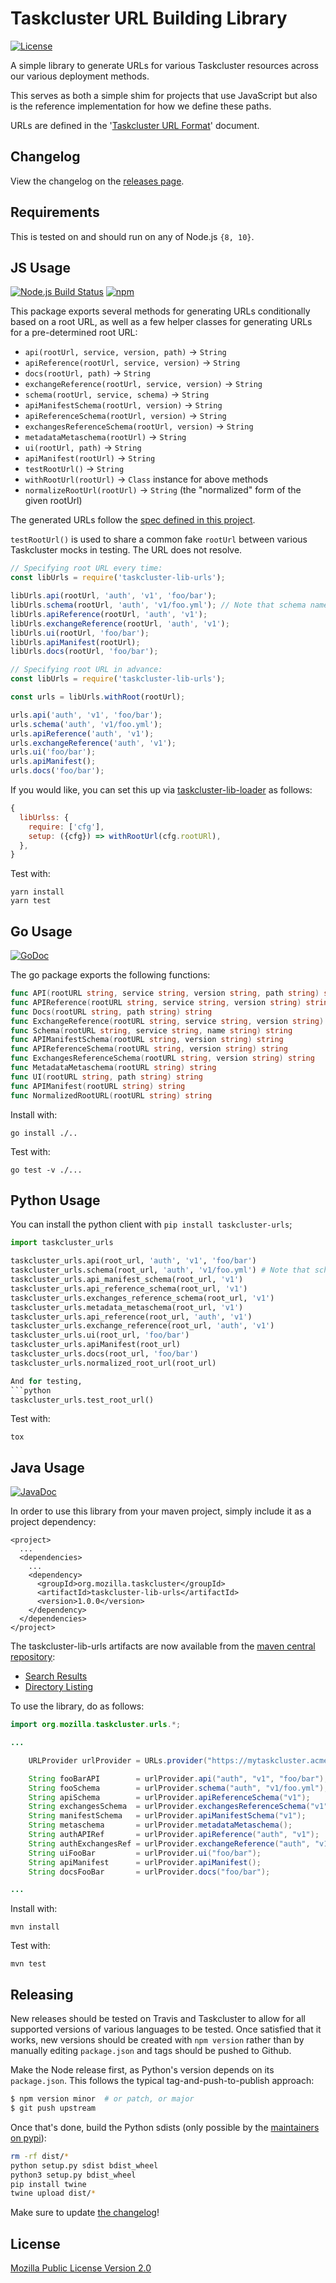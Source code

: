 # Taskcluster URL Building Library

[![License](https://img.shields.io/badge/license-MPL%202.0-orange.svg)](http://mozilla.org/MPL/2.0)

A simple library to generate URLs for various Taskcluster resources across our various deployment methods.

This serves as both a simple shim for projects that use JavaScript but also is the reference implementation for
how we define these paths.

URLs are defined in the '[Taskcluster URL Format](https://github.com/taskcluster/taskcluster-lib-urls/tree/master/docs/urls-spec.md)' document.

Changelog
---------
View the changelog on the [releases page](https://github.com/taskcluster/taskcluster-lib-urls/releases).

Requirements
------------

This is tested on and should run on any of Node.js `{8, 10}`.

JS Usage
--------
[![Node.js Build Status](https://travis-ci.org/taskcluster/taskcluster-lib-urls.svg?branch=master)](https://travis-ci.org/taskcluster/taskcluster-lib-urls)
[![npm](https://img.shields.io/npm/v/taskcluster-lib-urls.svg?maxAge=2592000)](https://www.npmjs.com/package/taskcluster-lib-urls)

This package exports several methods for generating URLs conditionally based on
a root URL, as well as a few helper classes for generating URLs for a pre-determined
root URL:

* `api(rootUrl, service, version, path)` -> `String`
* `apiReference(rootUrl, service, version)` -> `String`
* `docs(rootUrl, path)` -> `String`
* `exchangeReference(rootUrl, service, version)` -> `String`
* `schema(rootUrl, service, schema)` -> `String`
* `apiManifestSchema(rootUrl, version)` -> `String`
* `apiReferenceSchema(rootUrl, version)` -> `String`
* `exchangesReferenceSchema(rootUrl, version)` -> `String`
* `metadataMetaschema(rootUrl)` -> `String`
* `ui(rootUrl, path)` -> `String`
* `apiManifest(rootUrl)` -> `String`
* `testRootUrl()` -> `String`
* `withRootUrl(rootUrl)` -> `Class` instance for above methods
* `normalizeRootUrl(rootUrl)` -> `String` (the "normalized" form of the given rootUrl)

The generated URLs follow the [spec defined in this project](https://github.com/taskcluster/taskcluster-lib-urls/tree/master/docs/urls-spec.md).

`testRootUrl()` is used to share a common fake `rootUrl` between various Taskcluster mocks in testing.
The URL does not resolve.

```js
// Specifying root URL every time:
const libUrls = require('taskcluster-lib-urls');

libUrls.api(rootUrl, 'auth', 'v1', 'foo/bar');
libUrls.schema(rootUrl, 'auth', 'v1/foo.yml'); // Note that schema names have versions in them
libUrls.apiReference(rootUrl, 'auth', 'v1');
libUrls.exchangeReference(rootUrl, 'auth', 'v1');
libUrls.ui(rootUrl, 'foo/bar');
libUrls.apiManifest(rootUrl);
libUrls.docs(rootUrl, 'foo/bar');
```

```js
// Specifying root URL in advance:
const libUrls = require('taskcluster-lib-urls');

const urls = libUrls.withRoot(rootUrl);

urls.api('auth', 'v1', 'foo/bar');
urls.schema('auth', 'v1/foo.yml');
urls.apiReference('auth', 'v1');
urls.exchangeReference('auth', 'v1');
urls.ui('foo/bar');
urls.apiManifest();
urls.docs('foo/bar');
```

If you would like, you can set this up via [taskcluster-lib-loader](https://github.com/taskcluster/taskcluster-lib-loader) as follows:

```js
{
  libUrlss: {
    require: ['cfg'],
    setup: ({cfg}) => withRootUrl(cfg.rootURl),
  },
}
```

Test with:

```
yarn install
yarn test
```


Go Usage
--------

[![GoDoc](https://godoc.org/github.com/taskcluster/taskcluster-lib-urls?status.svg)](https://godoc.org/github.com/taskcluster/taskcluster-lib-urls)

The go package exports the following functions:

```go
func API(rootURL string, service string, version string, path string) string
func APIReference(rootURL string, service string, version string) string
func Docs(rootURL string, path string) string
func ExchangeReference(rootURL string, service string, version string) string
func Schema(rootURL string, service string, name string) string
func APIManifestSchema(rootURL string, version string) string
func APIReferenceSchema(rootURL string, version string) string
func ExchangesReferenceSchema(rootURL string, version string) string
func MetadataMetaschema(rootURL string) string
func UI(rootURL string, path string) string
func APIManifest(rootURL string) string
func NormalizedRootURL(rootURL string) string
```

Install with:

```
go install ./..
```

Test with:

```
go test -v ./...
```

Python Usage
------------

You can install the python client with `pip install taskcluster-urls`;

```python
import taskcluster_urls

taskcluster_urls.api(root_url, 'auth', 'v1', 'foo/bar')
taskcluster_urls.schema(root_url, 'auth', 'v1/foo.yml') # Note that schema names have versions in them
taskcluster_urls.api_manifest_schema(root_url, 'v1')
taskcluster_urls.api_reference_schema(root_url, 'v1')
taskcluster_urls.exchanges_reference_schema(root_url, 'v1')
taskcluster_urls.metadata_metaschema(root_url, 'v1')
taskcluster_urls.api_reference(root_url, 'auth', 'v1')
taskcluster_urls.exchange_reference(root_url, 'auth', 'v1')
taskcluster_urls.ui(root_url, 'foo/bar')
taskcluster_urls.apiManifest(root_url)
taskcluster_urls.docs(root_url, 'foo/bar')
taskcluster_urls.normalized_root_url(root_url)

And for testing,
```python
taskcluster_urls.test_root_url()
```

Test with:

```
tox
```

Java Usage
----------

[![JavaDoc](https://img.shields.io/badge/javadoc-reference-blue.svg)](http://taskcluster.github.io/taskcluster-lib-urls/apidocs)

In order to use this library from your maven project, simply include it as a project dependency:

```
<project>
  ...
  <dependencies>
    ...
    <dependency>
      <groupId>org.mozilla.taskcluster</groupId>
      <artifactId>taskcluster-lib-urls</artifactId>
      <version>1.0.0</version>
    </dependency>
  </dependencies>
</project>
```

The taskcluster-lib-urls artifacts are now available from the [maven central repository](http://central.sonatype.org/):

* [Search Results](http://search.maven.org/#search|gav|1|g%3A%22org.mozilla.taskcluster%22%20AND%20a%3A%22taskcluster-lib-urls%22)
* [Directory Listing](https://repo1.maven.org/maven2/org/mozilla/taskcluster/taskcluster-lib-urls/)

To use the library, do as follows:

```java
import org.mozilla.taskcluster.urls.*;

...

    URLProvider urlProvider = URLs.provider("https://mytaskcluster.acme.org");

    String fooBarAPI        = urlProvider.api("auth", "v1", "foo/bar");
    String fooSchema        = urlProvider.schema("auth", "v1/foo.yml"); // Note that schema names have versions in them
    String apiSchema        = urlProvider.apiReferenceSchema("v1");
    String exchangesSchema  = urlProvider.exchangesReferenceSchema("v1");
    String manifestSchema   = urlProvider.apiManifestSchema("v1");
    String metaschema       = urlProvider.metadataMetaschema();
    String authAPIRef       = urlProvider.apiReference("auth", "v1");
    String authExchangesRef = urlProvider.exchangeReference("auth", "v1");
    String uiFooBar         = urlProvider.ui("foo/bar");
    String apiManifest      = urlProvider.apiManifest();
    String docsFooBar       = urlProvider.docs("foo/bar");

...
```

Install with:

```
mvn install
```

Test with:

```
mvn test
```


Releasing
---------

New releases should be tested on Travis and Taskcluster to allow for all supported versions of various languages to be tested. Once satisfied that it works, new versions should be created with
`npm version` rather than by manually editing `package.json` and tags should be pushed to Github. 

Make the Node release first, as Python's version depends on its `package.json`.  This follows the typical tag-and-push-to-publish approach:

```sh
$ npm version minor  # or patch, or major
$ git push upstream
```

Once that's done, build the Python sdists (only possible by the [maintainers on pypi](https://pypi.org/project/taskcluster-urls/#files)):

```sh
rm -rf dist/*
python setup.py sdist bdist_wheel
python3 setup.py bdist_wheel
pip install twine
twine upload dist/*
```

Make sure to update [the changelog](https://github.com/taskcluster/taskcluster-lib-urls/releases)!

License
-------

[Mozilla Public License Version 2.0](https://github.com/taskcluster/taskcluster-lib-urls/blob/master/LICENSE)
